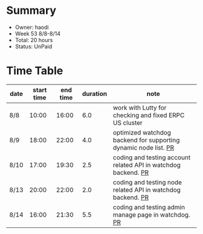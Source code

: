 # Summary
* Owner: haodi
* Week 53 8/8-8/14
* Total: 20 hours
* Status: UnPaid

# Time Table
| date  | start time  | end time | duration  |  note |
|---|---|---|---|---|
| 8/8 | 10:00 | 16:00 | 6.0 | work with Lutty for checking and fixed ERPC US cluster |
| 8/9 | 18:00 | 22:00 | 4.0 | optimized watchdog backend for supporting dynamic node list. [PR](https://github.com/harmony-one/watchdog/pull/64) |
| 8/10 | 17:00 | 19:30 | 2.5 | coding and testing account related API in watchdog backend. [PR](https://github.com/harmony-one/watchdog/pull/64)  |
| 8/13 | 20:00 | 22:00 | 2.0 | coding and testing node related API in watchdog backend. [PR](https://github.com/harmony-one/watchdog/pull/64) |
| 8/14 | 16:00 | 21:30 | 5.5 | coding and testing admin manage page in watchdog. [PR](https://github.com/harmony-one/watchdog-frontend/pull/6) |